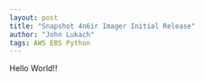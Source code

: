 ```yaml
---
layout: post
title: "Snapshot 4n6ir Imager Initial Release"
author: "John Lukach"
tags: AWS EBS Python
---
```

Hello World!!